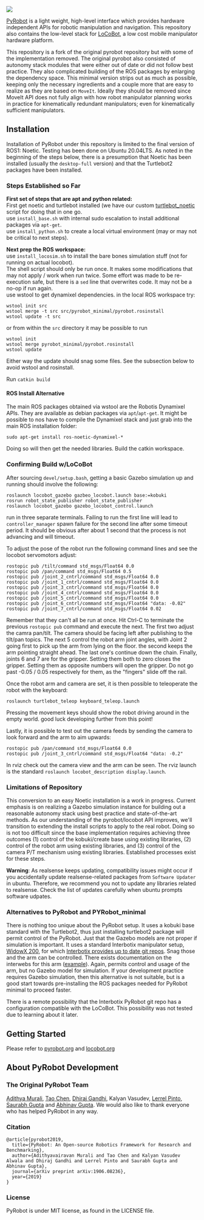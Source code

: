 <a href="https://www.pyrobot.org/"><img class="doc_vid" src="docs/website/website/static/img/pyrobot.svg"></a>

[PyRobot](https://www.pyrobot.org/) is a light weight, high-level interface which provides hardware independent APIs for robotic manipulation and navigation. This repository also contains the low-level stack for [LoCoBot](http://locobot.org), a low cost mobile manipulator hardware platform.

This repository is a fork of the original pyrobot repository but with some of the implementation removed.  The original pyrobot also consisted of autonomy stack modules that were either out of date or did not follow best practice.  They also complicated building of the ROS packages by enlarging the dependency space.  This minimal version strips out as much as possible, keeping only the necessary ingredients and a couple more that are easy to realize as they are based on `MoveIt`.  Ideally they should be removed  since MoveIt API does not fully align with how robot manipulator planning works in practice for kinematically redundant manipulators; even for kinematically sufficient manipulators.


## Installation

Installation of PyRobot under this repository is limited to the final version of ROS1: Noetic.  Testing has been done on Ubuntu 20.04LTS.  As noted in the beginning of the steps below, there is a presumption that Noetic has been installed (usually the `desktop-full` version) and that the Turtlebot2 packages have been installed.  

### Steps Established so Far

**First set of steps that are apt and python related:**<BR>
First get noetic and turtlebot installed (we have our custom [turtlebot_noetic](https://github.com/ivaROS/noetic_turtlebot) script for doing that in one go.<BR>
use `install_base.sh` with internal sudo escalation to install additional packages via `apt-get`. <BR>
use `install_python.sh` to create a local virtual environment (may or may not be critical to next steps). <BR>

**Next prep the ROS workspace:**<BR>
use `install_locosim.sh` to install the bare bones simulation stuff (not for running on actual locobot). <BR>
The shell script should only be run once.  It makes some modifications that may not apply / work when run twice. Some effort was made to be re-execution safe, but there is a `sed` line that overwrites code. It may not be a no-op if run again. <BR>
use wstool to get dynamixel dependencies. in the local ROS workspace try: <BR>
```
wstool init src 
wstool merge -t src src/pyrobot_minimal/pyrobot.rosinstall
wstool update -t src
```
or from within the `src` directory it may be possible to run
```
wstool init 
wstool merge pyrobot_minimal/pyrobot.rosinstall
wstool update 
```
Either way the update should snag some files.  See the subsection below to avoid wstool and rosinstall.

Run `catkin build` <BR>

#### ROS Install Alternative

The main ROS packages obtained via wstool are the Robotis Dynamixel APIs. They are available as debian packages via `apt`/`apt-get`. It might be possible to nos have to compile the Dynamixel stack and just grab into the main ROS installation folder:
```
sudo apt-get install ros-noetic-dynamixel-*
```
Doing so will then get the needed libraries.  Build the catkin workspace.

### Confirming Build w/LoCoBot

After sourcing `devel/setup.bash`, getting a basic Gazebo simulation up and running should involve the following:
```
roslaunch locobot_gazebo gazbeo_locobot.launch base:=kobuki
rosrun robot_state_publisher robot_state_publisher
roslaunch locobot_gazebo gazebo_locobot_control.launch
```
run in three separate terminals.  Failing to run the first line will lead to `controller_manager` spawn failure for the second line after some timeout period.  It should be obvious after about 1 second that the process is not advancing and will timeout.

To adjust the pose of the robot run the following command lines and see the locobot servomotors adjust:
```
rostopic pub /tilt/command std_msgs/Float64 0.0
rostopic pub /pan/command std_msgs/Float64 0.5
rostopic pub /joint_2_cntrl/command std_msgs/Float64 0.0
rostopic pub /joint_1_cntrl/command std_msgs/Float64 0.0
rostopic pub /joint_3_cntrl/command std_msgs/Float64 0.0
rostopic pub /joint_4_cntrl/command std_msgs/Float64 0.0
rostopic pub /joint_5_cntrl/command std_msgs/Float64 0.0
rostopic pub /joint_6_cntrl/command std_msgs/Float64 "data: -0.02"
rostopic pub /joint_7_cntrl/command std_msgs/Float64 0.02
```
Remember that they can't all be run at once.  Hit Ctrl-C to terminate the previous `rostopic pub` command and execute the next.
The first two adjust the camra pan/tilt.  The camera should be facing left after publishing to the tilt/pan topics. The next 5 control the robot arm joint angles, with Joint 2 going first to pick up the arm from lying on the floor. the second keeps the arm pointing straight ahead. The last one's continue down the chain.  Finally, joints 6 and 7 are for the gripper.  Setting them both to zero closes the gripper.  Setting them as opposite numbers will open the gripper.  Do not go past -0.05 / 0.05 respectively for them, as the "fingers" slide off the rail.

Once the robot arm and camera are set, it is then possible to teleoperate the robot with the keyboard:
```
roslaunch turtlebot_teleop keyboard_teleop.launch
```
Pressing the movement keys should show the robot driving around in the empty world.  good luck developing further from this point!

Lastly, it is possible to test out the camera feeds by sending the camera to look forward and the arm to aim upwards:
```
rostopic pub /pan/command std_msgs/Float64 0.0
rostopic pub /joint_3_cntrl/command std_msgs/Float64 "data: -0.2"
```
In rviz check out the camera view and the arm can be seen.
The rviz launch is the standard `roslaunch locobot_description display.launch`.

### Limitations of Repository

This conversion to an easy Noetic installation is a work in progress.  Current emphasis is on realizing a Gazebo simulation instance for building out a reasonable autonomy stack using best practice and state-of-the-art methods.  As our understanding of the pyrobot/locobot API improves, we'll transition to extending the install scripts to apply to the real robot.  Doing so is not too difficult since the base implementation requires achieving three outcomes (1) control of the kobuki/create base using existing libraries, (2) control of the robot arm using existing libraries, and (3) control of the camera P/T mechanism using existing libraries.  Established processes exist for these steps.

**Warning**: As realsense keeps updating, compatibility issues might occur if you accidentally update
realsense-related packages from `Software Updater` in ubuntu. Therefore, we recommend you not to update
any libraries related to realsense. Check the list of updates carefully when ubuntu prompts software udpates.

### Alternatives to PyRobot and PYRobot_minimal

There is nothing too unique about the PyRobot setup.  It uses a kobuki base standard with the Turtlebot2, thus just installing turtlebot2 package will permit control of the PyRobot.  Just that the Gazebo models are not proper if simulation is important.  It uses a standard Interbotix manipulator setup, [WidowX 200](https://docs.trossenrobotics.com/interbotix_xslocobots_docs/specifications/locobot_wx200.html), for which [Interbotix provides up to date git repos](https://github.com/Interbotix). Snag those and the arm can be controlled. There exists documentation on the interwebs for this arm ([example](https://github.com/IERoboticsAILab/wx250s_documentation)). Again, permits control and usage of the arm, but no Gazebo model for simulation.  If your development practice requires Gazebo simulation, then this alternative is not suitable, but is a good start towards pre-installing the ROS packages needed for PyRobot minimal to proceed faster.

There is a remote possibility that the Interbotix PyRobot git repo has a configuration compatible with the LoCoBot.  This possibility was not tested due to learning about it later.

## Getting Started
Please refer to [pyrobot.org](https://pyrobot.org/) and [locobot.org](http://locobot.org)

## About PyRobot Development
### The Original PyRobot Team

[Adithya Murali](http://adithyamurali.com/), [Tao Chen](https://taochenshh.github.io), [Dhiraj Gandhi](http://www.cs.cmu.edu/~dgandhi/), Kalyan Vasudev, [Lerrel Pinto](http://www.cs.cmu.edu/~lerrelp/), [Saurabh Gupta](http://saurabhg.web.illinois.edu) and [Abhinav Gupta](http://www.cs.cmu.edu/~abhinavg/). We would also like to thank everyone who has helped PyRobot in any way.

### Citation
```
@article{pyrobot2019,
  title={PyRobot: An Open-source Robotics Framework for Research and Benchmarking},
  author={Adithyavairavan Murali and Tao Chen and Kalyan Vasudev Alwala and Dhiraj Gandhi and Lerrel Pinto and Saurabh Gupta and Abhinav Gupta},
  journal={arXiv preprint arXiv:1906.08236},
  year={2019}
}
```
### License
PyRobot is under MIT license, as found in the LICENSE file.
